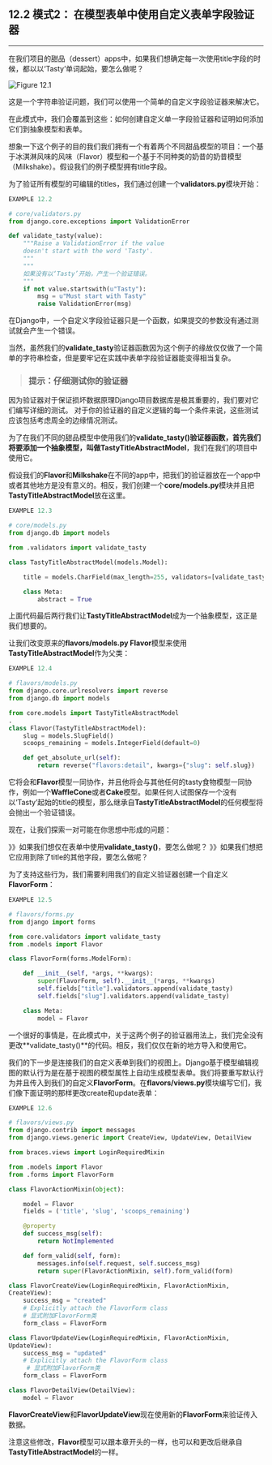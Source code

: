 ﻿## 12.2 模式2： 在模型表单中使用自定义表单字段验证器

---

在我们项目的甜品（dessert）apps中，如果我们想确定每一次使用title字段的时候，都以以‘Tasty’单词起始，要怎么做呢？

![Figure 12.1](http://7xqt9u.com1.z0.glb.clouddn.com/16-2-18/2952538.jpg)

这是一个字符串验证问题，我们可以使用一个简单的自定义字段验证器来解决它。

在此模式中，我们会覆盖到这些：如何创建自定义单一字段验证器和证明如何添加它们到抽象模型和表单。

想象一下这个例子的目的我们我们拥有一个有着两个不同甜品模型的项目：一个基于冰淇淋风味的风味（Flavor）模型和一个基于不同种类的奶昔的奶昔模型（Milkshake）。假设我们的例子模型拥有title字段。

为了验证所有模型的可编辑的titles，我们通过创建一个**validators.py**模块开始：

```python
EXAMPLE 12.2

# core/validators.py
from django.core.exceptions import ValidationError

def validate_tasty(value):
    """Raise a ValidationError if the value
    doesn't start with the word 'Tasty'.
    """
    """
    如果没有以‘Tasty’开始，产生一个验证错误。
    """
    if not value.startswith(u"Tasty"):
        msg = u"Must start with Tasty"
        raise ValidationError(msg)
```

在Django中，一个自定义字段验证器只是一个函数，如果提交的参数没有通过测试就会产生一个错误。

当然，虽然我们的**validate_tasty**验证器函数因为这个例子的缘故仅仅做了一个简单的字符串检查，但是要牢记在实践中表单字段验证器能变得相当复杂。

> ### 提示：仔细测试你的验证器
因为验证器对于保证损坏数据原理Django项目数据库是极其重要的，我们要对它们编写详细的测试。
对于你的验证器的自定义逻辑的每一个条件来说，这些测试应该包括考虑周全的边缘情况测试。

为了在我们不同的甜品模型中使用我们的**validate_tasty()**验证器函数，首先我们将要添加一个抽象模型，叫做**TastyTitleAbstractModel**，我们在我们的项目中使用它。

假设我们的**Flavor**和**Milkshake**在不同的app中，把我们的验证器放在一个app中或者其他地方是没有意义的。相反，我们创建一个**core/models.py**模块并且把**TastyTitleAbstractModel**放在这里。

```python
EXAMPLE 12.3

# core/models.py
from django.db import models

from .validators import validate_tasty

class TastyTitleAbstractModel(models.Model):

    title = models.CharField(max_length=255, validators=[validate_tasty])

    class Meta:
        abstract = True
```

上面代码最后两行我们让**TastyTitleAbstractModel**成为一个抽象模型，这正是我们想要的。

让我们改变原来的**flavors/models.py Flavor**模型来使用**TastyTitleAbstractModel**作为父类：

```python
EXAMPLE 12.4

# flavors/models.py
from django.core.urlresolvers import reverse
from django.db import models

from core.models import TastyTitleAbstractModel
.
class Flavor(TastyTitleAbstractModel):
    slug = models.SlugField()
    scoops_remaining = models.IntegerField(default=0)

    def get_absolute_url(self):
        return reverse("flavors:detail", kwargs={"slug": self.slug})
```

它将会和**Flavor**模型一同协作，并且他将会与其他任何的tasty食物模型一同协作，例如一个**WaffleCone**或者**Cake**模型。如果任何人试图保存一个没有以‘Tasty’起始的title的模型，那么继承自**TastyTitleAbstractModel**的任何模型将会抛出一个验证错误。

现在，让我们探索一对可能在你思想中形成的问题：

》》如果我们想仅在表单中使用**validate_tasty()**，要怎么做呢？
》》如果我们想把它应用到除了title的其他字段，要怎么做呢？

为了支持这些行为，我们需要利用我们的自定义验证器创建一个自定义**FlavorForm**：

```python
EXAMPLE 12.5

# flavors/forms.py
from django import forms

from core.validators import validate_tasty
from .models import Flavor

class FlavorForm(forms.ModelForm):

    def __init__(self, *args, **kwargs):
        super(FlavorForm, self).__init__(*args, **kwargs)
        self.fields["title"].validators.append(validate_tasty)
        self.fields["slug"].validators.append(validate_tasty)

    class Meta:
        model = Flavor
```

一个很好的事情是，在此模式中，关于这两个例子的验证器用法上，我们完全没有更改**validate_tasty()**的代码。相反，我们仅仅在新的地方导入和使用它。

我们的下一步是连接我们的自定义表单到我们的视图上。Django基于模型编辑视图的默认行为是在基于视图的模型属性上自动生成模型表单。我们将要重写默认行为并且传入到我们的自定义**FlavorForm**。在**flavors/views.py**模块编写它们，我们像下面证明的那样更改create和update表单：

```python
EXAMPLE 12.6

# flavors/views.py
from django.contrib import messages
from django.views.generic import CreateView, UpdateView, DetailView

from braces.views import LoginRequiredMixin

from .models import Flavor
from .forms import FlavorForm

class FlavorActionMixin(object):

    model = Flavor
    fields = ('title', 'slug', 'scoops_remaining')

    @property
    def success_msg(self):
        return NotImplemented

    def form_valid(self, form):
        messages.info(self.request, self.success_msg)
        return super(FlavorActionMixin, self).form_valid(form)

class FlavorCreateView(LoginRequiredMixin, FlavorActionMixin,
CreateView):
    success_msg = "created"
    # Explicitly attach the FlavorForm class
    # 显式附加FlavorForm类
    form_class = FlavorForm

class FlavorUpdateView(LoginRequiredMixin, FlavorActionMixin,
UpdateView):
    success_msg = "updated"
    # Explicitly attach the FlavorForm class
     # 显式附加FlavorForm类
    form_class = FlavorForm

class FlavorDetailView(DetailView):
    model = Flavor
```

**FlavorCreateView**和**FlavorUpdateView**现在使用新的**FlavorForm**来验证传入数据。

注意这些修改，**Flavor**模型可以跟本章开头的一样，也可以和更改后继承自**TastyTitleAbstractModel**的一样。
